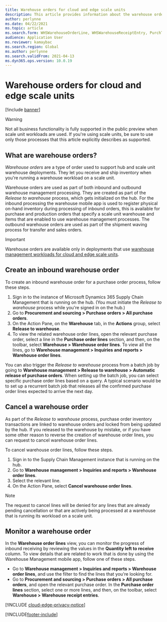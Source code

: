```yaml
---
title: Warehouse orders for cloud and edge scale units
description: This article provides information about the warehouse order capability that is used as part of the warehouse scale unit workload.
author: perlynne
ms.date: 04/22/2021
ms.topic: article
ms.search.form: WHSWarehouseOrderLine, WHSWarehouseReceiptEntry, PurchTable
audience: Application User
ms.reviewer: kamaybac
ms.search.region: Global
ms.author: perlynne
ms.search.validFrom: 2021-04-13
ms.dyn365.ops.version: 10.0.19
---
```


# Warehouse orders for cloud and edge scale units

[!include [banner](../includes/banner.md)]

> [!WARNING]
> Not all business functionality is fully supported in the public preview when scale unit workloads are used. If you're using scale units, be sure to use only those processes that this article explicitly describes as supported.

## What are warehouse orders?

*Warehouse orders* are a type of order used to support hub and scale unit warehouse deployments. They let you receive and ship inventory when you're running a warehouse workload on a scale unit.

Warehouse orders are used as part of both inbound and outbound warehouse management processing. They are created as part of the *Release to warehouse* process, which gets initialized on the hub.
For the inbound processing the warehouse mobile app is used to register physical on-hand inventory during processing of inbound orders, this is available for purchase and production orders that specify a scale unit warehouse and items that are enabled to use warehouse management processes.
The outbound warehouse orders are used as part of the shipment waving process  for transfer and sales orders.

> [!IMPORTANT]
> Warehouse orders are available only in deployments that use [warehouse management workloads for cloud and edge scale units](cloud-edge-workload-warehousing.md).

## Create an inbound warehouse order

To create an inbound warehouse order for a purchase order process, follow these steps.

1. Sign in to the instance of Microsoft Dynamics 365 Supply Chain Management that is running on the hub. (You must initiate the *Release to warehouse* process while you're signed in on the hub.)
1. Go to **Procurement and sourcing \> Purchase orders \> All purchase orders**.
1. On the Action Pane, on the **Warehouse** tab, in the **Actions** group, select **Release to warehouse**.
1. To view the related warehouse order lines, open the relevant purchase order, select a line in the **Purchase order lines** section, and then, on the toolbar, select **Warehouse \> Warehouse order lines**. To view all the lines, go to **Warehouse management \> Inquiries and reports \> Warehouse order lines**.

You can also trigger the *Release to warehouse* process from a batch job by going to **Warehouse management > Release to warehouse > Automatic release of purchase orders**. When setting up the batch job, you can select specific purchase order lines based on a query. A typical scenario would be to set up a recurrent batch job that releases all the confirmed purchase order lines expected to arrive the next day.

## Cancel a warehouse order

As part of the *Release to warehouse* process, purchase order inventory transactions are linked to warehouse orders and locked from being updated by the hub. If you released to the warehouse by mistake, or if you have some other reason to reverse the creation of warehouse order lines, you can request to cancel warehouse order lines.

To cancel warehouse order lines, follow these steps.

1. Sign in to the Supply Chain Management instance that is running on the hub.
1. Go to **Warehouse management \> Inquiries and reports \> Warehouse order lines**.
1. Select the relevant line.
1. On the Action Pane, select **Cancel warehouse order lines**.

> [!NOTE]
> The request to cancel lines will be denied for any lines that are already pending cancellation or that are actively being processed at a warehouse that is running its workload on a scale unit.

## Monitor a warehouse order

In the **Warehouse order lines** view, you can monitor the progress of inbound receiving by reviewing the values in the **Quantity left to receive** column. To view details that are related to work that is done by using the Warehouse Management mobile app, follow one of these steps.

- Go to **Warehouse management \> Inquiries and reports \> Warehouse order lines**, and use the filter to find the lines that you're looking for.
- Go to **Procurement and sourcing \> Purchase orders \> All purchase orders**, and open the relevant purchase order. In the **Purchase order lines** section, select one or more lines, and then, on the toolbar, select **Warehouse \> Warehouse receipt entries**.

[!INCLUDE [cloud-edge-privacy-notice](../../includes/cloud-edge-privacy-notice.md)]


[!INCLUDE[footer-include](../../includes/footer-banner.md)]
